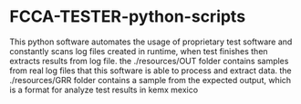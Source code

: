 # FCCA-TESTER-python-scripts
This python software automates the usage of proprietary test software and constantly scans log files created in runtime, when test finishes then extracts results from log file.
the ./resources/OUT folder contains samples from real log files that this software is able to process and extract data. the ./resources/GRR folder contains a sample from the expected output, which is a format for analyze test results in kemx mexico

